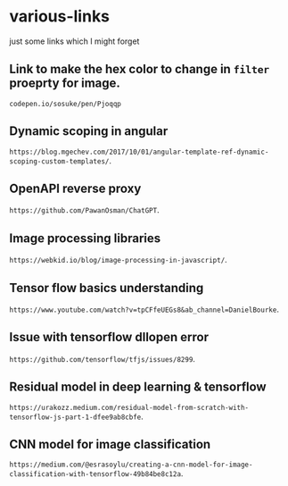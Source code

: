 # various-links
just some links which I might forget

## Link to make the hex color to change in `filter` proeprty for image.
`codepen.io/sosuke/pen/Pjoqqp`

## Dynamic scoping in angular 
`https://blog.mgechev.com/2017/10/01/angular-template-ref-dynamic-scoping-custom-templates/`.

## OpenAPI reverse proxy
`https://github.com/PawanOsman/ChatGPT`.

## Image processing libraries
`https://webkid.io/blog/image-processing-in-javascript/`.

## Tensor flow basics understanding
`https://www.youtube.com/watch?v=tpCFfeUEGs8&ab_channel=DanielBourke`.

## Issue with tensorflow **dllopen** error
`https://github.com/tensorflow/tfjs/issues/8299`.

## Residual model in deep learning & tensorflow
`https://urakozz.medium.com/residual-model-from-scratch-with-tensorflow-js-part-1-dfee9ab8cbfe`.

## CNN model for image classification
`https://medium.com/@esrasoylu/creating-a-cnn-model-for-image-classification-with-tensorflow-49b84be8c12a`.
